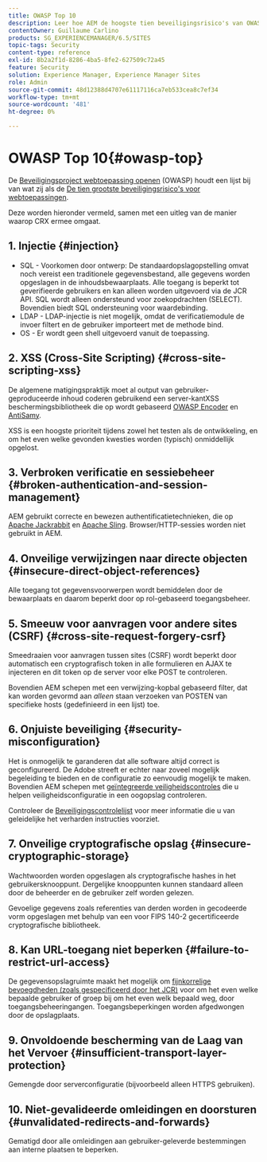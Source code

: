 ```yaml
---
title: OWASP Top 10
description: Leer hoe AEM de hoogste tien beveiligingsrisico's van OWASP aanpakt.
contentOwner: Guillaume Carlino
products: SG_EXPERIENCEMANAGER/6.5/SITES
topic-tags: Security
content-type: reference
exl-id: 8b2a2f1d-8286-4ba5-8fe2-627509c72a45
feature: Security
solution: Experience Manager, Experience Manager Sites
role: Admin
source-git-commit: 48d12388d4707e61117116ca7eb533cea8c7ef34
workflow-type: tm+mt
source-wordcount: '481'
ht-degree: 0%

---
```


# OWASP Top 10{#owasp-top}

De [Beveiligingsproject webtoepassing openen](https://owasp.org/) (OWASP) houdt een lijst bij van wat zij als de [De tien grootste beveiligingsrisico&#39;s voor webtoepassingen](https://owasp.org/www-project-top-ten/).

Deze worden hieronder vermeld, samen met een uitleg van de manier waarop CRX ermee omgaat.

## 1. Injectie {#injection}

* SQL - Voorkomen door ontwerp: De standaardopslagopstelling omvat noch vereist een traditionele gegevensbestand, alle gegevens worden opgeslagen in de inhoudsbewaarplaats. Alle toegang is beperkt tot geverifieerde gebruikers en kan alleen worden uitgevoerd via de JCR API. SQL wordt alleen ondersteund voor zoekopdrachten (SELECT). Bovendien biedt SQL ondersteuning voor waardebinding.
* LDAP - LDAP-injectie is niet mogelijk, omdat de verificatiemodule de invoer filtert en de gebruiker importeert met de methode bind.
* OS - Er wordt geen shell uitgevoerd vanuit de toepassing.

## 2. XSS (Cross-Site Scripting) {#cross-site-scripting-xss}

De algemene matigingspraktijk moet al output van gebruiker-geproduceerde inhoud coderen gebruikend een server-kantXSS beschermingsbibliotheek die op wordt gebaseerd [OWASP Encoder](https://owasp.org/www-project-java-encoder/) en [AntiSamy](https://wiki.owasp.org/index.php/Category:OWASP_AntiSamy_Project).

XSS is een hoogste prioriteit tijdens zowel het testen als de ontwikkeling, en om het even welke gevonden kwesties worden (typisch) onmiddellijk opgelost.

## 3. Verbroken verificatie en sessiebeheer {#broken-authentication-and-session-management}

AEM gebruikt correcte en bewezen authentificatietechnieken, die op [Apache Jackrabbit](https://jackrabbit.apache.org/jcr/index.html) en [Apache Sling](https://sling.apache.org/). Browser/HTTP-sessies worden niet gebruikt in AEM.

## 4. Onveilige verwijzingen naar directe objecten {#insecure-direct-object-references}

Alle toegang tot gegevensvoorwerpen wordt bemiddelen door de bewaarplaats en daarom beperkt door op rol-gebaseerd toegangsbeheer.

## 5. Smeeuw voor aanvragen voor andere sites (CSRF) {#cross-site-request-forgery-csrf}

Smeedraaien voor aanvragen tussen sites (CSRF) wordt beperkt door automatisch een cryptografisch token in alle formulieren en AJAX te injecteren en dit token op de server voor elke POST te controleren.

Bovendien AEM schepen met een verwijzing-kopbal gebaseerd filter, dat kan worden gevormd aan *alleen* staan verzoeken van POSTEN van specifieke hosts (gedefinieerd in een lijst) toe.

## 6. Onjuiste beveiliging {#security-misconfiguration}

Het is onmogelijk te garanderen dat alle software altijd correct is geconfigureerd. De Adobe streeft er echter naar zoveel mogelijk begeleiding te bieden en de configuratie zo eenvoudig mogelijk te maken. Bovendien AEM schepen met [geïntegreerde veiligheidscontroles](/help/sites-administering/operations-dashboard.md) die u helpen veiligheidsconfiguratie in een oogopslag controleren.

Controleer de [Beveiligingscontrolelijst](/help/sites-administering/security-checklist.md) voor meer informatie die u van geleidelijke het verharden instructies voorziet.

## 7. Onveilige cryptografische opslag {#insecure-cryptographic-storage}

Wachtwoorden worden opgeslagen als cryptografische hashes in het gebruikersknooppunt. Dergelijke knooppunten kunnen standaard alleen door de beheerder en de gebruiker zelf worden gelezen.

Gevoelige gegevens zoals referenties van derden worden in gecodeerde vorm opgeslagen met behulp van een voor FIPS 140-2 gecertificeerde cryptografische bibliotheek.

## 8. Kan URL-toegang niet beperken {#failure-to-restrict-url-access}

De gegevensopslagruimte maakt het mogelijk om [fijnkorrelige bevoegdheden (zoals gespecificeerd door het JCR)](https://developer.adobe.com/experience-manager/reference-materials/spec/jcr/2.0/16_Access_Control_Management.html) voor om het even welke bepaalde gebruiker of groep bij om het even welk bepaald weg, door toegangsbeheeringangen. Toegangsbeperkingen worden afgedwongen door de opslagplaats.

## 9. Onvoldoende bescherming van de Laag van het Vervoer {#insufficient-transport-layer-protection}

Gemengde door serverconfiguratie (bijvoorbeeld alleen HTTPS gebruiken).

## 10. Niet-gevalideerde omleidingen en doorsturen {#unvalidated-redirects-and-forwards}

Gematigd door alle omleidingen aan gebruiker-geleverde bestemmingen aan interne plaatsen te beperken.
